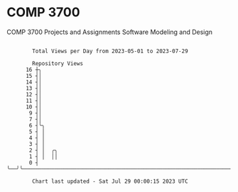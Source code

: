 # COMP 3700
COMP 3700 Projects and Assignments
Software Modeling and Design

```

        Total Views per Day from 2023-05-01 to 2023-07-29

        Repository Views
      16 ┼╮
      15 ┤│
      14 ┤│
      13 ┤│
      12 ┤│
      11 ┤│
      10 ┤│
       9 ┤│
       7 ┤│
       6 ┤╰╮
       5 ┤ │
       4 ┤ │
       3 ┤ │
       2 ┤ │  ╭╮
       1 ┤ │  ││
       0 ┤ ╰──╯╰───────────────────────────────────────────────────────────────────────────────────

        Chart last updated - Sat Jul 29 00:00:15 2023 UTC
        
```
